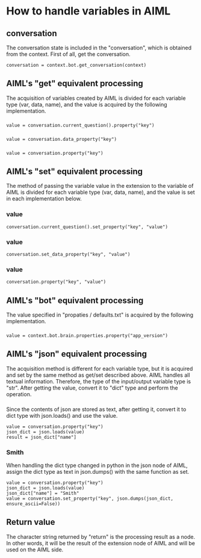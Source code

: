 
# How to handle variables in AIML

## conversation

The conversation state is included in the "conversation", which is obtained from the context.
First of all, get the conversation.
```
conversation = context.bot.get_conversation(context)
```

## AIML's "get" equivalent processing

The acquisition of variables created by AIML is divided for each variable type (var, data, name), and the value is acquired by the following implementation.

### <get var="key"/>
```
value = conversation.current_question().property("key")
```

### <get data="key"/>
```
value = conversation.data_property("key")
```

### <get name="key"/>
```
value = conversation.property("key")
```


## AIML's "set" equivalent processing

The method of passing the variable value in the extension to the variable of AIML is divided for each variable type (var, data, name), and the value is set in each implementation below.

### <set var="key">value</set>
```
conversation.current_question().set_property("key", "value")
```

### <set cata="key">value</set>
```
conversation.set_data_property("key", "value")
```

### <set name="key">value</set>
```
conversation.property("key", "value")
```


## AIML's "bot" equivalent processing
The value specified in "propaties / defaults.txt" is acquired by the following implementation.

### <bot name="app_version" />
```
value = context.bot.brain.properties.property("app_version")
```

## AIML's "json" equivalent processing

The acquisition method is different for each variable type, but it is acquired and set by the same method as get/set described above.
AIML handles all textual information. Therefore, the type of the input/output variable type is "str". After getting the value, convert it to "dict" type and perform the operation.


### <json name="key.name"/>
Since the contents of json are stored as text, after getting it, convert it to dict type with json.loads() and use the value.

```
value = conversation.property("key")
json_dict = json.loads(value)
result = json_dict["name"]
```

### <json name="key.name">Smith</json>
When handling the dict type changed in python in the json node of AIML, assign the dict type as text in json.dumps() with the same function as set.

```
value = conversation.property("key")
json_dict = json.loads(value)
json_dict["name"] = "Smith"
value = conversation.set_property("key", json.dumps(json_dict, ensure_ascii=False))
```

## Return value
The character string returned by "return" is the processing result as a node.
In other words, it will be the result of the extension node of AIML and will be used on the AIML side.